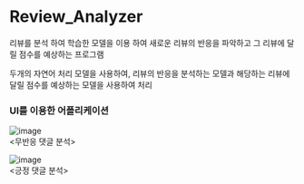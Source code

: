 # Review_Analyzer


리뷰를 분석 하여 학습한 모델을 이용 하여 새로운 리뷰의 반응을 파악하고 그 리뷰에 달릴 점수를 예상하는 프로그램

두개의 자연어 처리 모델을 사용하여, 리뷰의 반응을 분석하는 모델과 해당하는 리뷰에 달릴 점수를 예상하는 모델을 사용하여 처리

### UI를 이용한 어플리케이션


![image](https://github.com/shinht97/Comment_analysis/assets/71716980/b68a05dc-6226-4088-9f97-b4876a350e32)  
<무반응 댓글 분석>


![image](https://github.com/shinht97/Comment_analysis/assets/71716980/d61e23d4-fabf-435c-9066-d07f63a1f660)  
<긍정 댓글 분석>

